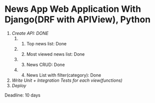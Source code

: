 # News App Web Application With Django(DRF with APIView), Python

1. _Create API: DONE_
   1. 1. Top news list: Done
   1. 2. Most viewed news list: Done
   1. 3. News CRUD: Done
   1. 4. News List with filter(category): Done
2. *Write Unit + Integration Tests for each view(functions)*
3. *Deploy*

Deadline: 10 days
